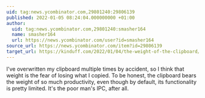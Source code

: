 ```yaml
---
uid: tag:news.ycombinator.com,29801240:29806139
published: 2022-01-05 08:24:04.000000000 +01:00
author:
  uid: tag:news.ycombinator.com,29801240:smasher164
  name: smasher164
  url: https://news.ycombinator.com/user?id=smasher164
source_url: https://news.ycombinator.com/item?id=29806139
target_url: https://kinduff.com/2022/01/04/the-weight-of-the-clipboard/
---
```


I've overwritten my clipboard multiple times by accident, so I think that weight is the fear of losing what I copied. To be honest, the clipboard bears the weight of so much productivity, even though by default, its functionality is pretty limited. It's the poor man's IPC, after all.